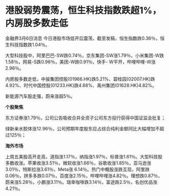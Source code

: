 # 港股弱势震荡，恒生科技指数跌超1%，内房股多数走低

金融界3月6日消息 今日港股市场低开后震荡，截至发稿，恒生指数跌0.36％，恒生科技指数跌1.04％。

大型科技股中，阿里巴巴-SW跌0.74％，京东集团-SW涨1.79％，小米集团-W跌1.58％，网易-S跌0.96％，美团-W跌0.91％，快手-
W平开，哔哩哔哩-W涨2.96％。

内房股多数走低，中骏集团控股(01966.HK)跌5.21%、碧桂园(02007.HK)跌4.92%、时代中国控股(01233.HK)跌4.88%、禹州集团(01628.HK)4.82%。

新能源汽车股走强，蔚来涨超5％。

**个股聚焦**

东方证券涨1.79％，公司公告吸收合并全资子公司东方投行获得中国证监会批复；

绿新亲水胶体涨12.96％，公司预期年度股东应占综合纯利金额同比大幅增加不超过125％；

**海外市场**

上周五美股高开走高，道指涨1.17％，纳指涨1.97％，标普涨1.61％。大型科技股多数收涨。苹果收涨3.51％，微软收涨1.66％，谷歌收涨1.85％，亚马逊涨
3.01％，特斯拉涨3.61％，Meta涨
6.14％。热门中概股涨跌互现，阿里跌0.06％，拼多多跌0.07％，百度涨2.15％，哔哩哔哩涨4.82％。理想跌0.87％，蔚来涨5.28％，小鹏涨3.11％。瑞幸咖啡跌3.14％，富途跌2.5％，名创优品涨4.21％。

